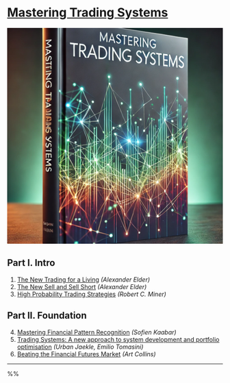 # [Mastering Trading Systems](https://mikelaud.github.io)

![cover](mastering_ts.png)

## Part I. Intro

1. [The New Trading for a Living](https://www.amazon.com/New-Trading-Living-Psychology-Discipline-ebook/dp/B00MFPZAWG) _(Alexander Elder)_
2. [The New Sell and Sell Short](https://www.amazon.com/New-Sell-Short-Profits-Declines-ebook/dp/B004PGMI14) _(Alexander Elder)_
3. [High Probability Trading Strategies](https://www.amazon.com/High-Probability-Trading-Strategies-Tactics-ebook/dp/B001KAM6U6) _(Robert C. Miner)_

## Part II. Foundation

4. [Mastering Financial Pattern Recognition](https://www.amazon.com/Mastering-Financial-Pattern-Recognition-Sofien-ebook/dp/B0BJNQ13QN) _(Sofien Kaabar)_
5. [Trading Systems: A new approach to system development and portfolio optimisation](https://www.amazon.com/gp/product/B081Z8YLKT) _(Urban Jaekle, Emilio Tomasini)_
6. [Beating the Financial Futures Market](https://www.amazon.com/Beating-FINANCIAL-FUTURES-MARKET-Strategies-ebook/dp/B01N3SG6TI) _(Art Collins)_

---
%%
